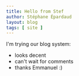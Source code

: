 ```yaml
---
title: Hello from Stef
author: Stéphane Épardaud
layout: blog
tags: [ site ]
---
```

I'm trying our blog system:

* looks decent
* can't wait for comments
* thanks Emmanuel :)

